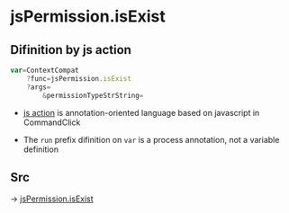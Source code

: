 # jsPermission.isExist

## Difinition by js action

```js.js
var=ContextCompat
	?func=jsPermission.isExist
	?args=
		&permissionTypeStrString=
```

- [js action](#) is annotation-oriented language based on javascript in CommandClick

- The `run` prefix difinition on `var` is a process annotation, not a variable definition

## Src

-> [jsPermission.isExist](https://github.com/puutaro/CommandClick/blob/master/app/src/main/java/com/puutaro/commandclick/fragment_lib/terminal_fragment/js_interface/system/JsPermission.kt#L27)


